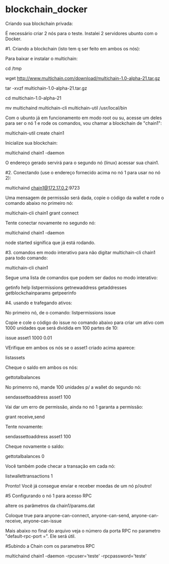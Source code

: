 # blockchain_docker

Criando sua blockchain privada:

É necessário criar 2 nós para o teste. Instalei 2 servidores ubunto com o Docker.


#1. Criando a blockchain (isto tem q ser feito em ambos os nós):

Para baixar e instalar o multichain:

cd /tmp

wget http://www.multichain.com/download/multichain-1.0-alpha-21.tar.gz

tar -xvzf multichain-1.0-alpha-21.tar.gz

cd multichain-1.0-alpha-21

mv multichaind multichain-cli multichain-util /usr/local/bin


Com o ubunto já em funcionamento em modo root ou su, acesse um deles para ser o nó 1 e rode os comandos, vou chamar a blockchain de "chain1":

multichain-util create chain1


Inicialize sua blockchain:

multichaind chain1 -daemon


O endereço gerado servirá para o segundo nó (linux) acessar sua chain1.


#2. Conectando (use o endereço fornecido acima no nó 1 para usar no nó 2):


multichaind chain1@172.17.0.2:9723

Uma mensagem de permissão será dada, copie o código da wallet e rode o comando abaixo no primeiro nó:

multichain-cli chain1 grant <codigo> connect


Tente conectar novamente no segundo nó:

multichaind chain1 -daemon

node started significa que já está rodando.

#3. comandos em modo interativo para não digitar multichain-cli chain1 para todo comando:


multichain-cli chain1

Segue uma lista de comandos que podem ser dados no modo interativo:

getinfo
help
listpermissions
getnewaddress
getaddresses
getblockchainparams
getpeerinfo


#4. usando e trafegando ativos:

No primeiro nó, de o comando:
listpermissions issue

Copie e cole o código do issue no comando abaixo para criar um ativo com 1000 unidades que será dividida em 100 partes de 10:


issue <codigoissue> asset1 1000 0.01

VErifique em ambos os nós se o asset1 criado acima aparece:

listassets

Cheque o saldo em ambos os nós:

gettotalbalances

No primenro nó, mande 100 unidades p/ a wallet do segundo nó:

sendassettoaddress <codigoissue> asset1 100

Vai dar um erro de permissão, ainda no nó 1 garanta a permissão:

grant <codigo> receive,send

Tente novamente:

sendassettoaddress <codigoissue> asset1 100


Cheque novamente o saldo:

gettotalbalances 0

Você também pode checar a transação em cada nó:

listwallettransactions 1


Pronto! Você já consegue enviar e receber moedas de um nó p/outro!

#5 Configurando o nó 1 para acesso RPC

altere os parâmetros da  chain1/params.dat

Coloque true para anyone-can-connect, anyone-can-send, anyone-can-receive, anyone-can-issue

Mais abaixo no final do arquivo veja o número da porta RPC no parametro "default-rpc-port =". Ele será útil.

#Subindo a Chain com os parametros RPC

multichaind chain1 -daemon -rpcuser='teste' -rpcpassword='teste'




